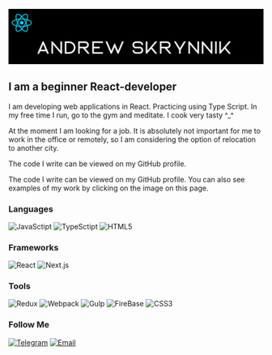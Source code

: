 [![Header](https://github.com/Exigoll/exigoll/blob/master/assets/logo.png)](https://exigoll.github.io/portfolio)

## I am a beginner React-developer
<p>I am developing web applications in React. Practicing using Type Script. In my free time I run, go to the gym and meditate. I cook very tasty ^_^ </p>
<p>At the moment I am looking for a job. It is absolutely not important for me to work in the office or remotely, so I am considering the option of relocation to another city.</p>
<p>The code I write can be viewed on my GitHub profile.</p>
<p>The code I write can be viewed on my GitHub profile.
You can also see examples of my work by clicking on the image on this page.</p>


### Languages
![JavaSctipt](https://img.shields.io/badge/-JavaScript-black?style=for-the-badge&logo=javascript) ![TypeSctipt](https://img.shields.io/badge/-TypeScript-black?style=for-the-badge&logo=typescript) ![HTML5](https://img.shields.io/badge/-HTML-black?style=for-the-badge&logo=html5)

### Frameworks
![React](https://img.shields.io/badge/-React-black?style=for-the-badge&logo=React) ![Next.js](https://img.shields.io/badge/-Next.js-black?style=for-the-badge&logo=next.js)

### Tools
![Redux](https://img.shields.io/badge/-Redux-black?style=for-the-badge&logo=redux&logoColor=764ABC) ![Webpack](https://img.shields.io/badge/-Webpack-black?style=for-the-badge&logo=webpack) ![Gulp](https://img.shields.io/badge/-Gulp-black?style=for-the-badge&logo=gulp) ![FireBase](https://img.shields.io/badge/-FireBase-black?style=for-the-badge&logo=fireBase&logoColor=blue) ![CSS3](https://img.shields.io/badge/-CSS3-black?style=for-the-badge&logo=css3&logoColor=blue)

### Follow Me
[![Telegram](https://img.shields.io/badge/-Telegram-black?style=for-the-badge&logo=telegram)](https://t.me/exigoll) [![Email](https://img.shields.io/badge/-Email-black?style=for-the-badge&logo=gmail&logoColor=blue)](exigoll@bk.ru)
